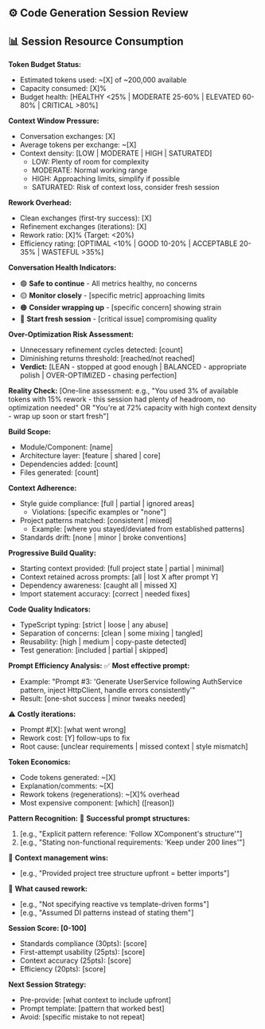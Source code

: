 
## ⚙️ Code Generation Session Review

## 📊 Session Resource Consumption

**Token Budget Status:**
- Estimated tokens used: ~[X] of ~200,000 available
- Capacity consumed: [X]% 
- Budget health: [HEALTHY <25% | MODERATE 25-60% | ELEVATED 60-80% | CRITICAL >80%]

**Context Window Pressure:**
- Conversation exchanges: [X]
- Average tokens per exchange: ~[X]
- Context density: [LOW | MODERATE | HIGH | SATURATED]
  - LOW: Plenty of room for complexity
  - MODERATE: Normal working range
  - HIGH: Approaching limits, simplify if possible
  - SATURATED: Risk of context loss, consider fresh session

**Rework Overhead:**
- Clean exchanges (first-try success): [X]
- Refinement exchanges (iterations): [X]
- Rework ratio: [X]% (Target: <20%)
- Efficiency rating: [OPTIMAL <10% | GOOD 10-20% | ACCEPTABLE 20-35% | WASTEFUL >35%]

**Conversation Health Indicators:**
- 🟢 **Safe to continue** - All metrics healthy, no concerns
- 🟡 **Monitor closely** - [specific metric] approaching limits
- 🟠 **Consider wrapping up** - [specific concern] showing strain
- 🔴 **Start fresh session** - [critical issue] compromising quality

**Over-Optimization Risk Assessment:**
- Unnecessary refinement cycles detected: [count]
- Diminishing returns threshold: [reached/not reached]
- **Verdict:** [LEAN - stopped at good enough | BALANCED - appropriate polish | OVER-OPTIMIZED - chasing perfection]

**Reality Check:**
[One-line assessment: e.g., "You used 3% of available tokens with 15% rework - this session had plenty of headroom, no optimization needed" OR "You're at 72% capacity with high context density - wrap up soon or start fresh"]


**Build Scope:**
- Module/Component: [name]
- Architecture layer: [feature | shared | core]
- Dependencies added: [count]
- Files generated: [count]

**Context Adherence:**
- Style guide compliance: [full | partial | ignored areas]
  - Violations: [specific examples or "none"]
- Project patterns matched: [consistent | mixed]
  - Example: [where you stayed/deviated from established patterns]
- Standards drift: [none | minor | broke conventions]

**Progressive Build Quality:**
- Starting context provided: [full project state | partial | minimal]
- Context retained across prompts: [all | lost X after prompt Y]
- Dependency awareness: [caught all | missed X]
- Import statement accuracy: [correct | needed fixes]

**Code Quality Indicators:**
- TypeScript typing: [strict | loose | any abuse]
- Separation of concerns: [clean | some mixing | tangled]
- Reusability: [high | medium | copy-paste detected]
- Test generation: [included | partial | skipped]

**Prompt Efficiency Analysis:**
✅ **Most effective prompt:**
   - Example: "Prompt #3: 'Generate UserService following AuthService pattern, inject HttpClient, handle errors consistently'"
   - Result: [one-shot success | minor tweaks needed]

⚠️ **Costly iterations:**
   - Prompt #[X]: [what went wrong]
   - Rework cost: [Y] follow-ups to fix
   - Root cause: [unclear requirements | missed context | style mismatch]

**Token Economics:**
- Code tokens generated: ~[X]
- Explanation/comments: ~[X]
- Rework tokens (regenerations): ~[X]% overhead
- Most expensive component: [which] ([reason])

**Pattern Recognition:**
🎯 **Successful prompt structures:**
   1. [e.g., "Explicit pattern reference: 'Follow XComponent's structure'"]
   2. [e.g., "Stating non-functional requirements: 'Keep under 200 lines'"]

🎯 **Context management wins:**
   - [e.g., "Provided project tree structure upfront = better imports"]

🎯 **What caused rework:**
   - [e.g., "Not specifying reactive vs template-driven forms"]
   - [e.g., "Assumed DI patterns instead of stating them"]

**Session Score: [0-100]**
- Standards compliance (30pts): [score]
- First-attempt usability (25pts): [score]
- Context accuracy (25pts): [score]
- Efficiency (20pts): [score]

**Next Session Strategy:**
- Pre-provide: [what context to include upfront]
- Prompt template: [pattern that worked best]
- Avoid: [specific mistake to not repeat]